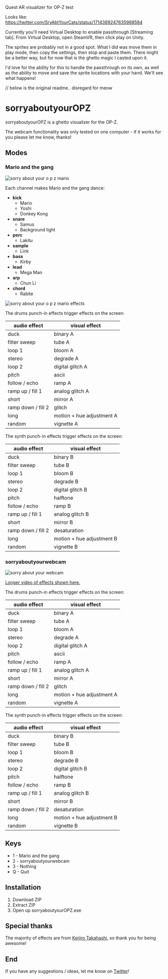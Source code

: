 Quest AR visualizer for OP-Z test

Looks like:
https://twitter.com/SryAbtYourCats/status/1714389247635988584

Currently you'll need Virtual Desktop to enable passthrough [Streaming tab].
From Virtual Desktop, open SteamVR, then click play on Unity.

The sprites are probably not in a good spot. What I did was move them in play mode, then copy the settings, then stop and paste them. There might be a better way, but for now that is the ghetto magic I casted upon it.

I'd love for the ability for this to handle the passthrough on its own, as well as the ability to move and save the sprite locations with your hand. We'll see what happens!

// below is the original readme.. disregard for meow

# sorryaboutyourOPZ

sorryaboutyourOPZ is a ghetto visualizer for the OP-Z.

The webcam functionality was only tested on one computer - if it works for you please let me know, thanks!

## Modes

### Mario and the gang
![sorry about your o p z mario](https://media.giphy.com/media/RiExe7twk6qPnoGrSV/giphy.gif)

Each channel makes Mario and the gang dance:
* **kick**
  * Mario
  * Yoshi
  * Donkey Kong
* **snare**
  * Samus
  * Background light
* **perc**
  * Lakitu
* **sample**
  * Link
* **bass**
  * Kirby
* **lead**
  * Mega Man
* **arp**
  * Chun Li
* **chord**
  * Rabite

![sorry about your o p z mario effects](https://media.giphy.com/media/W3BuBnFySgqjShCzKQ/giphy.gif)

The drums punch-in effects trigger effects on the screen:

audio effect | visual effect
-------------|-------------
duck | binary A
filter sweep | tube A
loop 1 | bloom A
stereo | degrade A
loop 2 | digital glitch A
pitch | ascii
follow / echo | ramp A
ramp up / fill 1 | analog glitch A
short | mirror A
ramp down / fill 2 | glitch
long | motion + hue adjustment A
random | vignette A

The synth punch-in effects trigger effects on the screen:

audio effect | visual effect
-------------|-------------
duck | binary B
filter sweep | tube B
loop 1 | bloom B
stereo | degrade B
loop 2 | digital glitch B
pitch | halftone
follow / echo | ramp B
ramp up / fill 1 | analog glitch B
short | mirror B
ramp down / fill 2 | desaturation
long | motion + hue adjustment B
random | vignette B

### sorryaboutyourwebcam
![sorry about your webcam](https://media.giphy.com/media/TLO1MJzDOuU8Ih8FNo/giphy.gif)

[Longer video of effects shown here.](https://twitter.com/SryAbtYourCats/status/1207809996328554496)

The drums punch-in effects trigger effects on the screen:

audio effect | visual effect
-------------|-------------
duck | binary A
filter sweep | tube A
loop 1 | bloom A
stereo | degrade A
loop 2 | digital glitch A
pitch | ascii
follow / echo | ramp A
ramp up / fill 1 | analog glitch A
short | mirror A
ramp down / fill 2 | glitch
long | motion + hue adjustment A
random | vignette A

The synth punch-in effects trigger effects on the screen:

audio effect | visual effect
-------------|-------------
duck | binary B
filter sweep | tube B
loop 1 | bloom B
stereo | degrade B
loop 2 | digital glitch B
pitch | halftone
follow / echo | ramp B
ramp up / fill 1 | analog glitch B
short | mirror B
ramp down / fill 2 | desaturation
long | motion + hue adjustment B
random | vignette B

## Keys

* 1 - Mario and the gang
* 2 - sorryaboutyourwebcam
* 3 - Nothing
* Q - Quit

## Installation

1. Download ZIP
1. Extract ZIP
1. Open up sorryaboutyourOPZ.exe

## Special thanks

The majority of effects are from [Keijiro Takahashi](https://github.com/keijiro), so thank you for being awesome!

## End

If you have any suggestions / ideas, let me know on [Twitter](https://twitter.com/SryAbtYourCats)!
